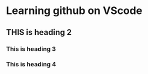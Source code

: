  # Learning github on VScode 

 ## THIS is heading 2

 ### This is heading 3

 ### This is heading 4

